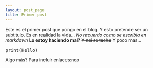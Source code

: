 ```yaml
---
layout: post_page
title: Primer post
---
```


Este es el primer post que pongo en el blog. Y esto pretende ser un subtitulo. Es en realidad la vida... *No recuerdo como se escribia en markdown*
**Lo estoy haciendo mal?**
~~Y así se tacha~~
Y poco mas...
<pre>print(Hello)</pre>
Algo más?
Para incluir enlaces:nop